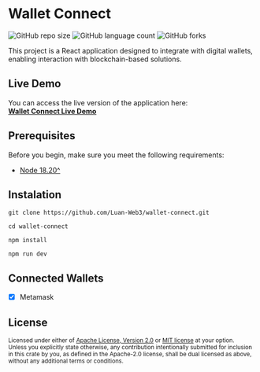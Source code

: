 Wallet Connect
===========================

![GitHub repo size](https://img.shields.io/github/repo-size/Luan-Web3/wallet-connect?style=for-the-badge)
![GitHub language count](https://img.shields.io/github/languages/count/Luan-Web3/wallet-connect?style=for-the-badge)
![GitHub forks](https://img.shields.io/github/forks/Luan-Web3/wallet-connect?style=for-the-badge)

This project is a React application designed to integrate with digital wallets, enabling interaction with blockchain-based solutions.

## Live Demo

You can access the live version of the application here:  
[**Wallet Connect Live Demo**](https://wallet-connect-bice-iota.vercel.app/)

## Prerequisites

Before you begin, make sure you meet the following requirements:

- [Node 18.20^](https://nodejs.org/pt/download)

## Instalation

```
git clone https://github.com/Luan-Web3/wallet-connect.git
```

```
cd wallet-connect
```

```
npm install
```

```
npm run dev
```

## Connected Wallets

- [x] Metamask


## License

<sup>
Licensed under either of <a href="LICENSE-APACHE">Apache License, Version
2.0</a> or <a href="LICENSE-MIT">MIT license</a> at your option.
</sup>

<br>

<sub>
Unless you explicitly state otherwise, any contribution intentionally submitted
for inclusion in this crate by you, as defined in the Apache-2.0 license, shall
be dual licensed as above, without any additional terms or conditions.
</sub>
